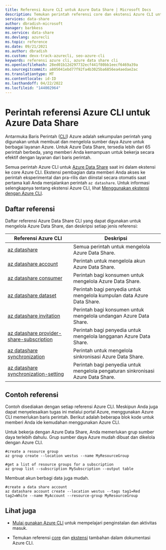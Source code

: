 ```yaml
---
title: Referensi Azure CLI untuk Azure Data Share | Microsoft Docs
description: Temukan perintah referensi core dan ekstensi Azure CLI untuk mengelola Azure Data Share. Dengan 65 perintah berbeda yang tersedia, Anda dapat bekerja secara efektif dengan Data Share dari baris perintah.
services: data-share
author: dbradish-microsoft
manager: barbkess
ms.service: data-share
ms.devlang: azurecli
ms.topic: reference
ms.date: 09/21/2021
ms.author: dbradish
ms.custom: devx-track-azurecli, seo-azure-cli
keywords: referensi azure cli, azure data share cli
ms.openlocfilehash: 28ed01b12d297732ecf441f80bb1eecf6469a39a
ms.sourcegitcommit: a805041ebd77f92fa4b3025ba6856ea4aedae2ac
ms.translationtype: MT
ms.contentlocale: id-ID
ms.lasthandoff: 04/22/2022
ms.locfileid: "144002964"
---
```

# <a name="azure-cli-reference-commands-for-azure-data-share"></a>Perintah referensi Azure CLI untuk Azure Data Share

Antarmuka Baris Perintah ([CLI](./what-is-azure-cli.md)) Azure adalah sekumpulan perintah yang digunakan untuk membuat dan mengelola sumber daya Azure untuk berbagai layanan Azure. Untuk Azure Data Share, tersedia lebih dari 65 perintah berbeda, yang memberi Anda kemampuan untuk bekerja secara efektif dengan layanan dari baris perintah.

Semua perintah Azure CLI untuk [Azure Data Share](/azure/data-share/) saat ini dalam ekstensi ke core Azure CLI. Ekstensi pembagian data memberi Anda akses ke perintah eksperimental dan pra-rilis dan diinstal secara otomatis saat pertama kali Anda menjalankan perintah `az datashare`. Untuk informasi selengkapnya tentang ekstensi Azure CLI, lihat [Menggunakan ekstensi dengan Azure CLI](./azure-cli-extensions-overview.md).

## <a name="reference-list"></a>Daftar referensi

Daftar referensi Azure Data Share CLI yang dapat digunakan untuk mengelola Azure Data Share, dan deskripsi setiap jenis referensi:

|Referensi Azure CLI |Deskripsi
|-|-|
| [az datashare](../latest/docs-ref-autogen/datashare.yml) | Semua perintah untuk mengelola Azure Data Share.
| [az datashare account](../latest/docs-ref-autogen/datashare/account.yml) | Perintah untuk mengelola akun Azure Data Share.
| [az datashare consumer](/cli/azure/datashare/consumer) | Perintah bagi konsumen untuk mengelola Azure Data Share.
| [az datashare dataset](/cli/azure/datashare/dataset) | Perintah bagi penyedia untuk mengelola kumpulan data Azure Data Share.
| [az datashare invitation](../latest/docs-ref-autogen/datashare/invitation.yml) | Perintah bagi konsumen untuk mengelola undangan Azure Data Share.
| [az datashare provider-share-subscription](../latest/docs-ref-autogen/datashare/provider-share-subscription.yml) | Perintah bagi penyedia untuk mengelola langganan Azure Data Share.
| [az datashare synchronization](../latest/docs-ref-autogen/datashare.yml) | Perintah untuk mengelola sinkronisasi Azure Data Share.
| [az datashare synchronization-setting](../latest/docs-ref-autogen/datashare/synchronization-setting.yml) | Perintah bagi penyedia untuk mengelola pengaturan sinkronisasi Azure Data Share.

## <a name="reference-examples"></a>Contoh referensi

Contoh disediakan dengan setiap referensi Azure CLI. Meskipun Anda juga dapat menyelesaikan tugas ini melalui portal Azure, menggunakan Azure CLI memerlukan baris perintah. Berikut adalah beberapa blok kode untuk memberi Anda ide kemudahan menggunakan Azure CLI.

Untuk bekerja dengan Azure Data Share, Anda memerlukan grup sumber daya terlebih dahulu. Grup sumber daya Azure mudah dibuat dan dikelola dengan Azure CLI.  

```azurecli
#create a resource group
az group create --location westus --name MyResourceGroup
```

```azurecli
#get a list of resource groups for a subscription
az group list --subscription MySubscription --output table
```

Membuat akun berbagi data juga mudah.

```azurecli
#create a data share account
az datashare account create --location westus --tags tag1=Red tag2=White --name MyAccount --resource-group MyResourceGroup
```

## <a name="see-also"></a>Lihat juga

* [Mulai gunakan Azure CLI](./get-started-with-azure-cli.md) untuk mempelajari penginstalan dan aktivitas masuk.

* Temukan referensi [core](../latest/docs-ref-autogen/reference-index.yml) dan [ekstensi](./azure-cli-extensions-list.md) tambahan dalam dokumentasi Azure CLI.